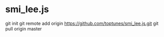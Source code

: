 # smi_lee.js

git init
git remote add origin https://github.com/toptunes/smi_lee.js.git
git pull origin master
